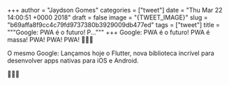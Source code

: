 
+++
author = "Jaydson Gomes"
categories = ["tweet"]
date = "Thu Mar 22 14:00:51 +0000 2018"
draft = false
image = "{TWEET_IMAGE}"
slug = "b69affa8f9cc4c79fd9737380b3929009db477ed"
tags = ["tweet"]
title = """Google: PWA é o futuro! P..."""
+++
Google: PWA é o futuro! PWA é massa! PWA! PWA! PWA! 🎉🎉🎉

O mesmo Google: Lançamos hoje o Flutter, nova biblioteca incrível para desenvolver apps nativas para iOS e Android.

 🤔🤔🤔
